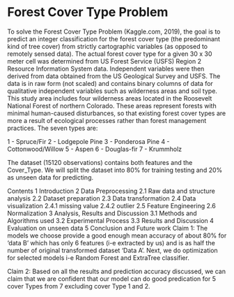 # Forest Cover Type Problem

To solve the Forest Cover Type Problem (Kaggle.com, 2019), the goal is to predict an integer classification for the forest cover type (the predominant kind of tree cover) from strictly cartographic variables (as opposed to remotely sensed data). The actual forest cover type for a given 30 x 30 meter cell was determined from US Forest Service (USFS) Region 2 Resource Information System data. Independent variables were then derived from data obtained from the US Geological Survey and USFS. The data is in raw form (not scaled) and contains binary columns of data for qualitative independent variables such as wilderness areas and soil type. This study area includes four wilderness areas located in the Roosevelt National Forest of northern Colorado. These areas represent forests with minimal human-caused disturbances, so that existing forest cover types are more a result of ecological processes rather than forest management practices. The seven types are:

1 - Spruce/Fir
2 - Lodgepole Pine
3 - Ponderosa Pine
4 - Cottonwood/Willow
5 - Aspen
6 - Douglas-fir
7 - Krummholz

The dataset (15120 observations) contains both features and the Cover_Type. We will split the dataset into 80% for training testing and 20% as unseen data for predicting.

Contents
1 Introduction
2 Data Preprocessing
2.1 Raw data and structure analysis 
2.2 Dataset preparation
2.3 Data transformation 
2.4 Data visualization
    2.4.1 missing value
    2.4.2 outlier
2.5 Feature Engineering
2.6 Normalization
3 Analysis, Results and Discussion
3.1 Methods and Algorithms used
3.2 Experimental Process
3.3 Results and Discussion
4 Evaluation on unseen data
5 Conclusion and Future work
Claim 1: The models we choose provide a good enough mean accuracy of about 80% for ‘data B’ which has only 6 features (i-e extracted by us) and is as half the number of original transformed dataset ‘Data A’. Next, we do optimization for selected models i-e Random Forest and ExtraTree classifier.

Claim 2: Based on all the results and prediction accuracy discussed, we can claim that we are confident that our model can do good predication for 5 cover Types from 7 excluding cover Type 1 and 2.
